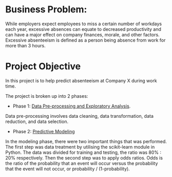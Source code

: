 # Business Problem:
While employers expect employees to miss a certain number of workdays each year, excessive absences can equate to decreased productivity and can have a major effect on company finances, morale, and other factors. Excessive absenteeism is defined as a person being absence from work for more than 3 hours.

# Project Objective
In this project is to help predict absenteeism at Company X during work time. 

The project is broken up into 2 phases:

* Phase 1: [Data Pre-processing and Exploratory Analysis](https://github.com/vanessamiranda/Absenteeism-Prediction/blob/master/Absenteeism-Productivity-Pre-processing%20Analysis%20(1).ipynb).

Data pre-processing involves data cleaning, data transformation, data reduction, and data selection.

* Phase 2: [Predictive Modeling](https://github.com/vanessamiranda/Absenteeism_Prediction/blob/master/Absenteeism-Productivity-Predictive%20Modeling.ipynb)

In the modeling phase, there were two important things that was performed. The first step was data treatment by utilising
the scikit-learn module in Python. The data was divided for training and testing, the ratio was 80% : 20% respectively. Then the second step was to apply odds ratios. Odds is the ratio of the probability that an event will occur versus the probability that the event will not occur, or probability / (1-probability).  
